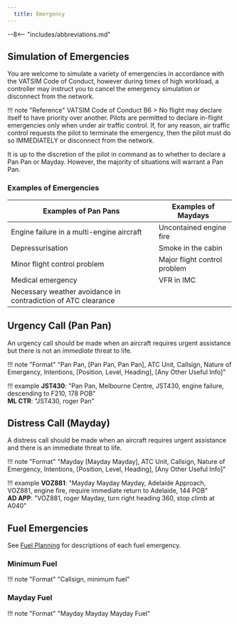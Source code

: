 ```yaml
---
  title: Emergency
---
```


--8<-- "includes/abbreviations.md"

## Simulation of Emergencies
You are welcome to simulate a variety of emergencies in accordance with the VATSIM Code of Conduct, however during times of high workload, a controller may instruct you to cancel the emergency simulation or disconnect from the network.

!!! note "Reference"
    VATSIM Code of Conduct B6
    > No flight may declare itself to have priority over another. Pilots are permitted to declare in-flight emergencies only when under air traffic control. If, for any reason, air traffic control requests the pilot to terminate the emergency, then the pilot must do so IMMEDIATELY or disconnect from the network. 

It is up to the discretion of the pilot in command as to whether to declare a Pan Pan or Mayday. However, the majority of situations will warrant a Pan Pan.

### Examples of Emergencies
| Examples of Pan Pans | Examples of Maydays |
| -------------------- | ------------------- |
| Engine failure in a multi-engine aircraft | Uncontained engine fire |
| Depressurisation | Smoke in the cabin |
| Minor flight control problem | Major flight control problem |
| Medical emergency | VFR in IMC |
| Necessary weather avoidance in contradiction of ATC clearance | |

## Urgency Call (Pan Pan)
An urgency call should be made when an aircraft requires urgent assistance but there is not an *immediate* threat to life.

!!! note "Format"
    "Pan Pan, <span class='optional'>[Pan Pan, Pan Pan]</span>, <span class='placeholder'>ATC Unit</span>, <span class='placeholder'>Callsign</span>, <span class='placeholder'>Nature of Emergency</span>, <span class='placeholder'>Intentions</span>, <span class='optional'>[<span class='placeholder'>Position, Level, Heading</span>]</span>, <span class='optional'>[<span class='placeholder'>Any Other Useful Info</span>]</span>"

!!! example
    **JST430**: "Pan Pan, Melbourne Centre, JST430, engine failure, descending to F210, 178 POB"  
    **ML CTR**: "JST430, roger Pan"

## Distress Call (Mayday)
A distress call should be made when an aircraft requires urgent assistance and there is an immediate threat to life.

!!! note "Format"
    "Mayday <span class='optional'>[Mayday Mayday]</span>, <span class='placeholder'>ATC Unit</span>, <span class='placeholder'>Callsign</span>, <span class='placeholder'>Nature of Emergency</span>, <span class='placeholder'>Intentions</span>, <span class='optional'>[<span class='placeholder'>Position, Level, Heading</span>]</span>, <span class='optional'>[<span class='placeholder'>Any Other Useful Info</span>]</span>"

!!! example
    **VOZ881**: "Mayday Mayday Mayday, Adelaide Approach, VOZ881, engine fire, require immediate return to Adelaide, 144 POB"  
    **AD APP**: "VOZ881, roger Mayday, turn right heading 360, stop climb at A040"

## Fuel Emergencies
See [Fuel Planning](../flight-planning/fuelplanning.md#inflight-fuel-emergencies) for descriptions of each fuel emergency.

### Minimum Fuel
!!! note "Format"
    "<span class='placeholder'>Callsign</span>, minimum fuel"

### Mayday Fuel
!!! note "Format"
    "Mayday Mayday Mayday Fuel"